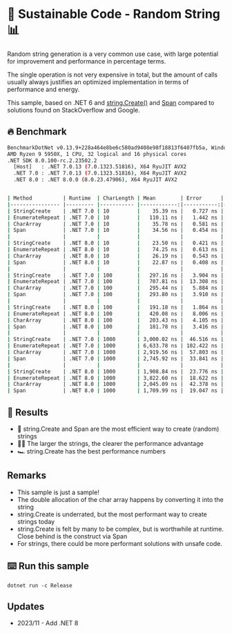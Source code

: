 # 🌳 Sustainable Code - Random String 📊

Random string generation is a very common use case, with large potential for improvement and performance in percentage terms.

The single operation is not very expensive in total, but the amount of calls usually always justifies an optimized implementation in terms of performance and energy.

This sample, based on .NET 6 and [string.Create()](https://docs.microsoft.com/dotnet/api/system.string.create?view=net-6.0&WT.mc_id=DT-MVP-5001507) and [Span<T>](https://docs.microsoft.com/en-us/dotnet/api/system.span-1?view=net-6.0&WT.mc_id=DT-MVP-5001507) compared to solutions found on StackOverflow and Google.

## 🔥 Benchmark

```sh
BenchmarkDotNet v0.13.9+228a464e8be6c580ad9408e98f18813f6407fb5a, Windows 10 (10.0.19045.3570/22H2/2022Update)
AMD Ryzen 9 5950X, 1 CPU, 32 logical and 16 physical cores
.NET SDK 8.0.100-rc.2.23502.2
  [Host]   : .NET 7.0.13 (7.0.1323.51816), X64 RyuJIT AVX2
  .NET 7.0 : .NET 7.0.13 (7.0.1323.51816), X64 RyuJIT AVX2
  .NET 8.0 : .NET 8.0.0 (8.0.23.47906), X64 RyuJIT AVX2


| Method          | Runtime  | CharLength | Mean        | Error      | StdDev     | Ratio | RatioSD | Gen0   | Allocated | Alloc Ratio |
|---------------- |--------- |----------- |------------:|-----------:|-----------:|------:|--------:|-------:|----------:|------------:|
| StringCreate    | .NET 7.0 | 10         |    35.39 ns |   0.727 ns |   0.808 ns |  1.00 |    0.00 | 0.0029 |      48 B |        1.00 |
| EnumerateRepeat | .NET 7.0 | 10         |   110.11 ns |   1.442 ns |   1.349 ns |  3.11 |    0.08 | 0.0114 |     192 B |        4.00 |
| CharArray       | .NET 7.0 | 10         |    35.78 ns |   0.581 ns |   0.543 ns |  1.01 |    0.03 | 0.0057 |      96 B |        2.00 |
| Span            | .NET 7.0 | 10         |    34.56 ns |   0.454 ns |   0.425 ns |  0.98 |    0.03 | 0.0029 |      48 B |        1.00 |
|                 |          |            |             |            |            |       |         |        |           |             |
| StringCreate    | .NET 8.0 | 10         |    23.50 ns |   0.421 ns |   0.394 ns |  1.00 |    0.00 | 0.0029 |      48 B |        1.00 |
| EnumerateRepeat | .NET 8.0 | 10         |    74.25 ns |   0.613 ns |   0.544 ns |  3.16 |    0.05 | 0.0114 |     192 B |        4.00 |
| CharArray       | .NET 8.0 | 10         |    26.19 ns |   0.543 ns |   0.581 ns |  1.11 |    0.04 | 0.0057 |      96 B |        2.00 |
| Span            | .NET 8.0 | 10         |    22.87 ns |   0.408 ns |   0.362 ns |  0.97 |    0.02 | 0.0029 |      48 B |        1.00 |
|                 |          |            |             |            |            |       |         |        |           |             |
| StringCreate    | .NET 7.0 | 100        |   297.16 ns |   3.904 ns |   3.652 ns |  1.00 |    0.00 | 0.0134 |     224 B |        1.00 |
| EnumerateRepeat | .NET 7.0 | 100        |   707.81 ns |  13.308 ns |  12.448 ns |  2.38 |    0.05 | 0.0324 |     544 B |        2.43 |
| CharArray       | .NET 7.0 | 100        |   295.44 ns |   5.884 ns |   5.216 ns |  0.99 |    0.02 | 0.0267 |     448 B |        2.00 |
| Span            | .NET 7.0 | 100        |   293.80 ns |   3.910 ns |   3.658 ns |  0.99 |    0.02 | 0.0134 |     224 B |        1.00 |
|                 |          |            |             |            |            |       |         |        |           |             |
| StringCreate    | .NET 8.0 | 100        |   191.18 ns |   1.864 ns |   1.744 ns |  1.00 |    0.00 | 0.0134 |     224 B |        1.00 |
| EnumerateRepeat | .NET 8.0 | 100        |   420.08 ns |   8.006 ns |   7.489 ns |  2.20 |    0.04 | 0.0324 |     544 B |        2.43 |
| CharArray       | .NET 8.0 | 100        |   203.43 ns |   4.105 ns |   4.216 ns |  1.07 |    0.03 | 0.0267 |     448 B |        2.00 |
| Span            | .NET 8.0 | 100        |   181.78 ns |   3.416 ns |   3.195 ns |  0.95 |    0.02 | 0.0134 |     224 B |        1.00 |
|                 |          |            |             |            |            |       |         |        |           |             |
| StringCreate    | .NET 7.0 | 1000       | 3,000.02 ns |  46.516 ns |  43.511 ns |  1.00 |    0.00 | 0.1183 |    2024 B |        1.00 |
| EnumerateRepeat | .NET 7.0 | 1000       | 6,633.78 ns | 102.422 ns |  95.806 ns |  2.21 |    0.04 | 0.2441 |    4144 B |        2.05 |
| CharArray       | .NET 7.0 | 1000       | 2,919.56 ns |  57.803 ns |  51.241 ns |  0.97 |    0.02 | 0.2403 |    4048 B |        2.00 |
| Span            | .NET 7.0 | 1000       | 2,745.92 ns |  33.841 ns |  31.654 ns |  0.92 |    0.02 | 0.1183 |    2024 B |        1.00 |
|                 |          |            |             |            |            |       |         |        |           |             |
| StringCreate    | .NET 8.0 | 1000       | 1,908.84 ns |  23.776 ns |  22.240 ns |  1.00 |    0.00 | 0.1183 |    2024 B |        1.00 |
| EnumerateRepeat | .NET 8.0 | 1000       | 3,822.60 ns |  18.622 ns |  16.508 ns |  2.00 |    0.03 | 0.2441 |    4144 B |        2.05 |
| CharArray       | .NET 8.0 | 1000       | 2,045.09 ns |  42.378 ns | 120.218 ns |  1.04 |    0.06 | 0.2403 |    4048 B |        2.00 |
| Span            | .NET 8.0 | 1000       | 1,709.99 ns |  19.047 ns |  16.885 ns |  0.90 |    0.01 | 0.1202 |    2024 B |        1.00 |
```

## 🏁 Results

- 🔋 string.Create and Span<T> are the most efficient way to create (random) strings
- 🏃‍♀️ The larger the strings, the clearer the performance advantage
- 🏎️ string.Create has the best performance numbers

## Remarks

- This sample is just a sample!
- The double allocation of the char array happens by converting it into the string
- string.Create is underrated, but the most performant way to create strings today
- string.Create is felt by many to be complex, but is worthwhile at runtime. Close behind is the construct via Span
- For strings, there could be more performant solutions with unsafe code.

## ⌨️ Run this sample

```shell
dotnet run -c Release
```

## Updates

- 2023/11 - Add .NET 8
